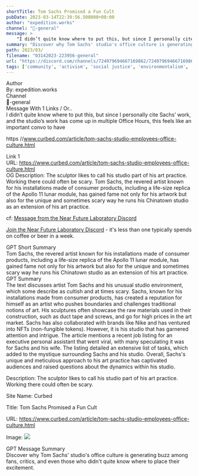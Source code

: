 ```yaml
---
shortTitle: Tom Sachs Promised a Fun Cult
pubDate: 2023-03-14T22:39:56.508000+00:00
author: "expedition.works"
channel: "📝-general"
message: >
    "I didn’t quite know where to put this, but since I personally cite Sachs’ work, and the studio’s work has come up in multiple Office Hours, this feels like an important convo to have   https //www.curbed.com/article/tom-sachs-studio-employees-office-culture.html"
summary: "Discover why Tom Sachs' studio's office culture is generating buzz among fans, critics, and even those who didn't quite know where to place their excitement."
path: 2023/03/
filename: "03142023-223956-general"
url: "https://discord.com/channels/724979694667169862/724979694667169865/1085331510166569081"
tags: ['community', 'activism', 'social justice', 'environmentalism', 'grassroots', 'empowerment', 'advocacy', 'solidarity', 'change', 'movement']
---
```

<div class="metadata-title-header pt-3 pb-3 pl-2">Author</div>    
<div class="bg-gray-200 p-4 rounded-md mb-4">   
By: expedition.works
</div>

<div class="metadata-title-header pt-3 pb-3 pl-2">Channel</div>    
<div class="bg-gray-200 p-4 rounded-md mb-4">   
📝-general</span>
</div>

<div class="metadata-title-header pt-3 pb-3 pl-2">Message  With 1 Links / Or..</div>    
<div class="human-content-container">  



<div class="mb-4" style="font-family: var(--font-family-peak);">I didn’t quite know where to put this, but since I personally cite Sachs’ work, and the studio’s work has come up in multiple Office Hours, this feels like an important convo to have 

https //www.curbed.com/article/tom-sachs-studio-employees-office-culture.html</div>

<div class="">Link 1</div> 
<div class="">URL: <a href="https://www.curbed.com/article/tom-sachs-studio-employees-office-culture.html">https://www.curbed.com/article/tom-sachs-studio-employees-office-culture.html</a></div>
OG Description: The sculptor likes to call his studio part of his art practice. Working there could often be scary.  <!-- Example: Display each item in a paragraph -->
Tom Sachs, the revered artist known for his installations made of consumer products, including a life-size replica of the Apollo 11 lunar module, has gained fame not only for his artwork but also for the unique and sometimes scary way he runs his Chinatown studio as an extension of his art practice.



<!-- 
URL: https://www.curbed.com/article/tom-sachs-studio-employees-office-culture.html
Description The sculptor likes to call his studio part of his art practice. Working there could often be scary.
 -->
</div>



cf: <a href="">Message from the Near Future Laboratory Discord</a>

<a href="">Join the Near Future Laboratory Discord</a> - it's less than one typically spends on coffee or beer in a week. 



<div class="metadata-title-header pt-3 pb-3 pl-2">GPT Short Summary</div>
<div class="robot-content-container">
Tom Sachs, the revered artist known for his installations made of consumer products, including a life-size replica of the Apollo 11 lunar module, has gained fame not only for his artwork but also for the unique and sometimes scary way he runs his Chinatown studio as an extension of his art practice.
</div>

<div class="metadata-title-header pt-3 pb-3 pl-2">GPT Summary</div>
<div class="robot-content-container">
The text discusses artist Tom Sachs and his unusual studio environment, which some describe as cultish and at times scary. Sachs, known for his installations made from consumer products, has created a reputation for himself as an artist who pushes boundaries and challenges traditional notions of art. His sculptures often showcase the raw materials used in their construction, such as duct tape and screws, and go for high prices in the art market. Sachs has also collaborated with brands like Nike and has ventured into NFTs (non-fungible tokens). However, it is his studio that has garnered attention and intrigue. The article mentions a recent job listing for an executive personal assistant that went viral, with many speculating it was for Sachs and his wife. The listing detailed an extensive list of tasks, which added to the mystique surrounding Sachs and his studio. Overall, Sachs's unique and meticulous approach to his art practice has captivated audiences and raised questions about the dynamics within his studio.
</div>

<!-- Summary:  The Cultish, Sometimes Scary Studio of Artist Tom Sachs is published by Tom Sachs, published by Simon Cowell, New York Reviewer, published in October 2013 . -->

<!-- ['community', 'activism', 'social justice', 'environmentalism', 'grassroots', 'empowerment', 'advocacy', 'solidarity', 'change', 'movement'] -->

<!-- <div class="bg-gray-400"> {'og:title': 'Tom Sachs Promised a Fun Cult', 'og:url': 'https://www.curbed.com/article/tom-sachs-studio-employees-office-culture.html', 'og:description': 'The sculptor likes to call his studio part of his art practice. Working there could often be scary.', 'og:image': 'https://pyxis.nymag.com/v1/imgs/808/d10/283331784d9f29481e079d6e1ffa200514-TOM-SACHS-STUDIO-ALEX-ANTITCH-0716-9425.1x.rsocial.w1200.jpg', 'og:site_name': 'Curbed', 'og:type': 'article'} </div> -->

Description: The sculptor likes to call his studio part of his art practice. Working there could often be scary.

Site Name: Curbed

Title: Tom Sachs Promised a Fun Cult

URL: https://www.curbed.com/article/tom-sachs-studio-employees-office-culture.html

Image: <img src="https://pyxis.nymag.com/v1/imgs/808/d10/283331784d9f29481e079d6e1ffa200514-TOM-SACHS-STUDIO-ALEX-ANTITCH-0716-9425.1x.rsocial.w1200.jpg" width="" height=""/>




<div class="metadata-title-header pt-3 pb-3 pl-2">GPT Message Summary</div>    
<div class="robot-content-container">
Discover why Tom Sachs' studio's office culture is generating buzz among fans, critics, and even those who didn't quite know where to place their excitement.
</div>
</div>